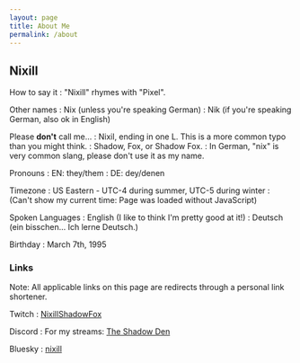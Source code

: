 ```yaml
---
layout: page
title: About Me
permalink: /about
---
```


<script src="/scripts/luxon.js"></script>

## Nixill

How to say it
: "Nixill" rhymes with "Pixel".

Other names
: Nix (unless you're speaking German)
: Nik (if you're speaking German, also ok in English)

Please **don't** call me...
: Nixil, ending in one L. This is a more common typo than you might think.
: Shadow, Fox, or Shadow Fox.
: In German, "nix" is very common slang, please don't use it as my name.

Pronouns
: EN: they/them
: DE: dey/denen

Timezone
: US Eastern - UTC-4 during summer, UTC-5 during winter
: <span id="currentTime">(Can't show my current time: Page was loaded without JavaScript)</span>
<script>
  var DateTime = luxon.DateTime;
  var now = DateTime.now().setZone("America/Detroit");
  var timeOut = now.toLocaleString(DateTime.TIME_SIMPLE);
  var dayOut = now.weekdayLong;
  // this line intentionally left blank
  document.getElementById("currentTime").innerHTML = "It's currently " + timeOut + " " + dayOut + ".";
</script>

Spoken Languages
: English (I like to think I'm pretty good at it!)
: Deutsch (ein bisschen... Ich lerne Deutsch.)

Birthday
: March 7th, 1995


### Links
Note: All applicable links on this page are redirects through a personal link shortener.

Twitch
: [NixillShadowFox](https://l.nixill.net/ttv)

Discord
: For my streams: [The Shadow Den](https://l.nixill.net/dis)

Bluesky
: [nixill](https://l.nixill.net/bsky)
